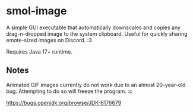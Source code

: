 # smol-image

A simple GUI executable that automatically downscales and copies any drag-n-dropped image to the system clipboard.
Useful for quickly sharing emote-sized images on Discord. :3

Requires Java 17+ runtime.

## Notes
Animated GIF images currently do not work due to an almost 20-year-old bug. Attempting to do so
will freeze the program. :c

https://bugs.openjdk.org/browse/JDK-6176679